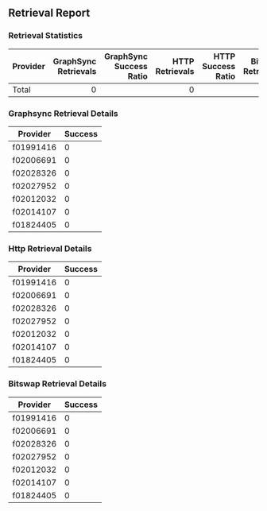 ## Retrieval Report
### Retrieval Statistics
| Provider | GraphSync Retrievals | GraphSync Success Ratio | HTTP Retrievals | HTTP Success Ratio | Bitswap Retrievals | Bitswap Success Ratio |
| :------- | -------------------: | ----------------------: | --------------: | -----------------: | -----------------: | --------------------: |
| Total    |                    0 |                         |               0 |                    |                  0 |                       |

### Graphsync Retrieval Details
| Provider  | Success |
| --------- | ------- |
| f01991416 | 0       |
| f02006691 | 0       |
| f02028326 | 0       |
| f02027952 | 0       |
| f02012032 | 0       |
| f02014107 | 0       |
| f01824405 | 0       |

### Http Retrieval Details
| Provider  | Success |
| --------- | ------- |
| f01991416 | 0       |
| f02006691 | 0       |
| f02028326 | 0       |
| f02027952 | 0       |
| f02012032 | 0       |
| f02014107 | 0       |
| f01824405 | 0       |

### Bitswap Retrieval Details
| Provider  | Success |
| --------- | ------- |
| f01991416 | 0       |
| f02006691 | 0       |
| f02028326 | 0       |
| f02027952 | 0       |
| f02012032 | 0       |
| f02014107 | 0       |
| f01824405 | 0       |
